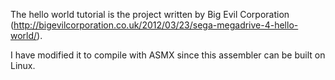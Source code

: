 The hello world tutorial is the project written by Big Evil Corporation (http://bigevilcorporation.co.uk/2012/03/23/sega-megadrive-4-hello-world/). 

I have modified it to compile with ASMX since this assembler can be built on Linux.
